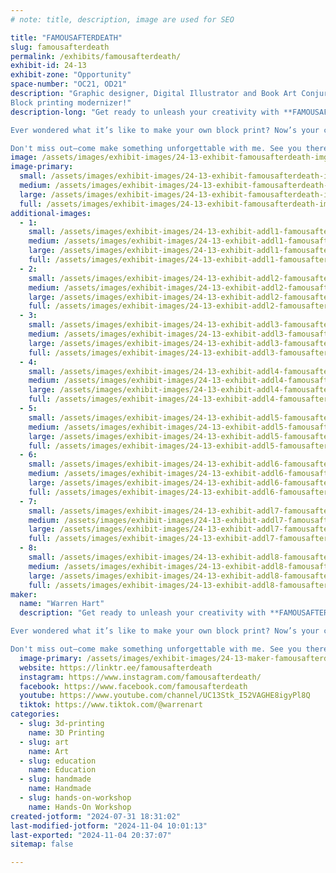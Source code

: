 ```yaml
---
# note: title, description, image are used for SEO

title: "FAMOUSAFTERDEATH"
slug: famousafterdeath
permalink: /exhibits/famousafterdeath/
exhibit-id: 24-13
exhibit-zone: "Opportunity"
space-number: "OC21, OD21"
description: "Graphic designer, Digital Illustrator and Book Art Conjurer
Block printing modernizer!"
description-long: "Get ready to unleash your creativity with **FAMOUSAFTERDEATH**, an artist whose work spans an array of fascinating mediums—from art on antique books to 3D printed toys and intricate laser-cut designs!

Ever wondered what it’s like to make your own block print? Now’s your chance! Swing by my booth for a hands-on experience where you’ll dive into the timeless craft of block printing—with a fresh, modern twist. Choose from a selection of unique designs, and create a one-of-a-kind print to take home. 

Don't miss out—come make something unforgettable with me. See you there!"
image: /assets/images/exhibit-images/24-13-exhibit-famousafterdeath-img-2258-1-large.JPG
image-primary: 
  small: /assets/images/exhibit-images/24-13-exhibit-famousafterdeath-img-2258-1-small.JPG
  medium: /assets/images/exhibit-images/24-13-exhibit-famousafterdeath-img-2258-1-medium.JPG
  large: /assets/images/exhibit-images/24-13-exhibit-famousafterdeath-img-2258-1-large.JPG
  full: /assets/images/exhibit-images/24-13-exhibit-famousafterdeath-img-2258-1-full.JPG
additional-images: 
  - 1:
    small: /assets/images/exhibit-images/24-13-exhibit-addl1-famousafterdeath-img-1742-small.JPEG
    medium: /assets/images/exhibit-images/24-13-exhibit-addl1-famousafterdeath-img-1742-medium.JPEG
    large: /assets/images/exhibit-images/24-13-exhibit-addl1-famousafterdeath-img-1742-large.JPEG
    full: /assets/images/exhibit-images/24-13-exhibit-addl1-famousafterdeath-img-1742-full.JPEG
  - 2:
    small: /assets/images/exhibit-images/24-13-exhibit-addl2-famousafterdeath-img-1849-small.JPEG
    medium: /assets/images/exhibit-images/24-13-exhibit-addl2-famousafterdeath-img-1849-medium.JPEG
    large: /assets/images/exhibit-images/24-13-exhibit-addl2-famousafterdeath-img-1849-large.JPEG
    full: /assets/images/exhibit-images/24-13-exhibit-addl2-famousafterdeath-img-1849-full.JPEG
  - 3:
    small: /assets/images/exhibit-images/24-13-exhibit-addl3-famousafterdeath-img-2297-small.JPEG
    medium: /assets/images/exhibit-images/24-13-exhibit-addl3-famousafterdeath-img-2297-medium.JPEG
    large: /assets/images/exhibit-images/24-13-exhibit-addl3-famousafterdeath-img-2297-large.JPEG
    full: /assets/images/exhibit-images/24-13-exhibit-addl3-famousafterdeath-img-2297-full.JPEG
  - 4:
    small: /assets/images/exhibit-images/24-13-exhibit-addl4-famousafterdeath-toy-3-small.jpg
    medium: /assets/images/exhibit-images/24-13-exhibit-addl4-famousafterdeath-toy-3-medium.jpg
    large: /assets/images/exhibit-images/24-13-exhibit-addl4-famousafterdeath-toy-3-large.jpg
    full: /assets/images/exhibit-images/24-13-exhibit-addl4-famousafterdeath-toy-3-full.jpg
  - 5:
    small: /assets/images/exhibit-images/24-13-exhibit-addl5-famousafterdeath-toy-5-small.jpg
    medium: /assets/images/exhibit-images/24-13-exhibit-addl5-famousafterdeath-toy-5-medium.jpg
    large: /assets/images/exhibit-images/24-13-exhibit-addl5-famousafterdeath-toy-5-large.jpg
    full: /assets/images/exhibit-images/24-13-exhibit-addl5-famousafterdeath-toy-5-full.jpg
  - 6:
    small: /assets/images/exhibit-images/24-13-exhibit-addl6-famousafterdeath-key-chain-3-small.jpg
    medium: /assets/images/exhibit-images/24-13-exhibit-addl6-famousafterdeath-key-chain-3-medium.jpg
    large: /assets/images/exhibit-images/24-13-exhibit-addl6-famousafterdeath-key-chain-3-large.jpg
    full: /assets/images/exhibit-images/24-13-exhibit-addl6-famousafterdeath-key-chain-3-full.jpg
  - 7:
    small: /assets/images/exhibit-images/24-13-exhibit-addl7-famousafterdeath-key-chain-4-small.jpg
    medium: /assets/images/exhibit-images/24-13-exhibit-addl7-famousafterdeath-key-chain-4-medium.jpg
    large: /assets/images/exhibit-images/24-13-exhibit-addl7-famousafterdeath-key-chain-4-large.jpg
    full: /assets/images/exhibit-images/24-13-exhibit-addl7-famousafterdeath-key-chain-4-full.jpg
  - 8:
    small: /assets/images/exhibit-images/24-13-exhibit-addl8-famousafterdeath-poster-2-small.jpg
    medium: /assets/images/exhibit-images/24-13-exhibit-addl8-famousafterdeath-poster-2-medium.jpg
    large: /assets/images/exhibit-images/24-13-exhibit-addl8-famousafterdeath-poster-2-large.jpg
    full: /assets/images/exhibit-images/24-13-exhibit-addl8-famousafterdeath-poster-2-full.jpg
maker: 
  name: "Warren Hart"
  description: "Get ready to unleash your creativity with **FAMOUSAFTERDEATH**, an artist whose work spans an array of fascinating mediums—from art on antique books to 3D printed toys and intricate laser-cut designs!

Ever wondered what it’s like to make your own block print? Now’s your chance! Swing by my booth for a hands-on experience where you’ll dive into the timeless craft of block printing—with a fresh, modern twist. Choose from a selection of unique designs, and create a one-of-a-kind print to take home. 

Don't miss out—come make something unforgettable with me. See you there!"
  image-primary: /assets/images/exhibit-images/24-13-maker-famousafterdeath-logo-medium.jpg
  website: https://linktr.ee/famousafterdeath
  instagram: https://www.instagram.com/famousafterdeath/
  facebook: https://www.facebook.com/famousafterdeath
  youtube: https://www.youtube.com/channel/UC13Stk_I52VAGHE8igyPl8Q
  tiktok: https://www.tiktok.com/@warrenart
categories: 
  - slug: 3d-printing
    name: 3D Printing
  - slug: art
    name: Art
  - slug: education
    name: Education
  - slug: handmade
    name: Handmade
  - slug: hands-on-workshop
    name: Hands-On Workshop
created-jotform: "2024-07-31 18:31:02"
last-modified-jotform: "2024-11-04 10:01:13"
last-exported: "2024-11-04 20:37:07"
sitemap: false

---
```

